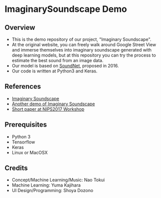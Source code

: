 # ImaginarySoundscape Demo

## Overview
- This is the demo repository of our project, "Imaginary Soundscape".
- At the original website, you can freely walk around Google Street View and immerse themselves into imaginary soundscape generated with deep learning models, but at this repository you can try the process to estimate the best sound from an image data.
- Our model is based on [SoundNet](), proposed in 2016.
- Our code is written at Python3 and Keras.

## References
- [Imaginary Soundscape](http://imaginarysoundscape.qosmo.jp/)
- [Another demo of Imaginary Soundscape](http://imaginarysoundscape2.qosmo.jp/)
- [Short paper at NIPS2017 Workshop](https://nips2017creativity.github.io/doc/Imaginary_Soundscape.pdf)


## Prerequisites
- Python 3
- Tensorflow
- Keras
- Linux or MacOSX

## Credits
- Concept/Machine Learning/Music: Nao Tokui
- Machine Learning: Yuma Kajihara
- UI Design/Programming: Shoya Dozono
